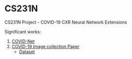 # CS231N
CS231N Project - COVID-19 CXR Neural Network Extensions

Significant works:

1. [COVID-Net](https://arxiv.org/pdf/2003.09871.pdf)
2. [COVID-19 Image collection Paper](https://arxiv.org/pdf/2003.11597.pdf)
   * [Dataset](https://github.com/ieee8023/covid-chestxray-dataset)

